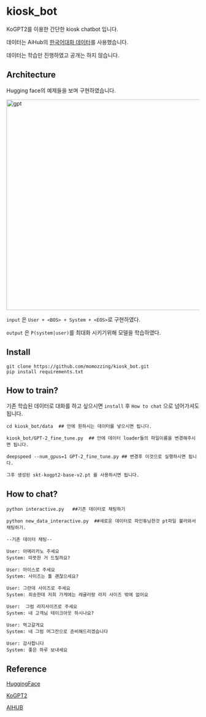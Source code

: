 # kiosk_bot

KoGPT2를 이용한 간단한 kiosk chatbot 입니다. 

데이터는 AiHub의 [한국어대화 데이터](https://aihub.or.kr/aidata/85)를 사용했습니다. 

데이터는 학습만 진행하였고 공개는 하지 않습니다. 
## Architecture 
Hugging face의 예제들을 보며 구현하였습니다. 

<img width="549" alt="gpt" src="https://user-images.githubusercontent.com/60643542/142431681-85db3d74-172d-45f0-9433-de43a8aeae17.png">

 ```input``` 은 ```User + <BOS> + System + <EOS>```로 구현하였다. 

```output``` 은 ```P(system|user)```를 최대화 시키기위해 모델을 학습하였다. 

## Install 
```
git clone https://github.com/momozzing/kiosk_bot.git
pip install requirements.txt
```

## How to train?
기존 학습된 데이터로 대화를 하고 싶으시면 ```install``` 후 ```How to chat``` 으로 넘어가셔도 됩니다. 
```
cd kiosk_bot/data  ## 안에 원하시는 데이터를 넣으시면 됩니다. 

kiosk_bot/GPT-2_fine_tune.py  ## 안에 데이터 loader들의 파일이름을 변경해주시면 됩니다. 

deepspeed --num_gpus=1 GPT-2_fine_tune.py ## 변경후 이것으로 실행하시면 됩니다. 

그후 생성된 skt-kogpt2-base-v2.pt 를 사용하시면 됩니다. 
```

## How to chat?
```
python interactive.py   ##기존 데이터로 채팅하기

python new_data_interactive.py  ##새로운 데이터로 파인튜닝한것 pt파일 불러와서 채팅하기.

--기존 데이터 채팅--

User: 아메리카노 주세요
System: 따뜻한 거 드릴까요?

User: 아이스로 주세요
System: 사이즈는 톨 괜찮으세요?

User: 그란데 사이즈로 주세요
System: 죄송한데 저희 가게에는 레귤러랑 라지 사이즈 밖에 없어요

User:  그럼 라지사이즈로 주세요
System: 네 고객님 테이크아웃 하시나요?

User: 먹고갈게요
System: 네 그럼 머그잔으로 준비해드리겠습니다

User: 감사합니다
System: 좋은 하루 보내세요
```

## Reference
[HuggingFace](https://huggingface.co/transformers/index.html)

[KoGPT2](https://github.com/SKT-AI/KoGPT2)

[AIHUB](https://aihub.or.kr/)
